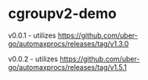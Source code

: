 # cgroupv2-demo

v0.0.1 - utilizes https://github.com/uber-go/automaxprocs/releases/tag/v1.3.0

v0.0.2 - utilizes https://github.com/uber-go/automaxprocs/releases/tag/v1.5.1
